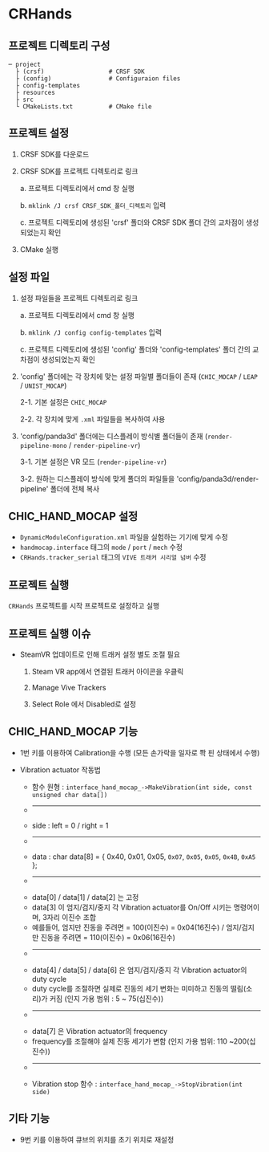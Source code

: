 # CRHands

## 프로젝트 디렉토리 구성
```
─ project
  ├ (crsf)                  # CRSF SDK
  ├ (config)                # Configuraion files
  ├ config-templates        
  ├ resources
  ├ src    
  └ CMakeLists.txt          # CMake file
```

## 프로젝트 설정
1. CRSF SDK를 다운로드

2. CRSF SDK를 프로젝트 디렉토리로 링크

	a. 프로젝트 디렉토리에서 cmd 창 실행
    
    b. ``mklink /J crsf CRSF_SDK_폴더_디렉토리`` 입력
    
    c. 프로젝트 디렉토리에 생성된 'crsf' 폴더와 CRSF SDK 폴더 간의 교차점이 생성되었는지 확인
    
3. CMake 실행

## 설정 파일
    
1. 설정 파일들을 프로젝트 디렉토리로 링크

	a. 프로젝트 디렉토리에서 cmd 창 실행
    
    b. ``mklink /J config config-templates`` 입력
    
    c. 프로젝트 디렉토리에 생성된 'config' 폴더와 'config-templates' 폴더 간의 교차점이 생성되었는지 확인

2. 'config' 폴더에는 각 장치에 맞는 설정 파일별 폴더들이 존재 (``CHIC_MOCAP`` / ``LEAP`` / ``UNIST_MOCAP``)

	2-1. 기본 설정은 ``CHIC_MOCAP``
    
	2-2. 각 장치에 맞게 ``.xml`` 파일들을 복사하여 사용

3. 'config/panda3d' 폴더에는 디스플레이 방식별 폴더들이 존재 (``render-pipeline-mono`` / ``render-pipeline-vr``)

	3-1. 기본 설정은 VR 모드 (``render-pipeline-vr``)
    
	3-2. 원하는 디스플레이 방식에 맞게 폴더의 파일들을 'config/panda3d/render-pipeline' 폴더에 전체 복사
    
## CHIC_HAND_MOCAP 설정

* ``DynamicModuleConfiguration.xml`` 파일을 실험하는 기기에 맞게 수정
* ``handmocap.interface`` 태그의 ``mode`` / ``port`` / ``mech`` 수정
* ``CRHands.tracker_serial`` 태그의 ``VIVE 트래커 시리얼 넘버`` 수정

## 프로젝트 실행
`CRHands` 프로젝트를 시작 프로젝트로 설정하고 실행

## 프로젝트 실행 이슈

* SteamVR 업데이트로 인해 트래커 설정 별도 조절 필요
	
	1. Steam VR app에서 연결된 트래커 아이콘을 우클릭

	2. Manage Vive Trackers

	3. Select Role 에서 Disabled로 설정

## CHIC_HAND_MOCAP 기능

* 1번 키를 이용하여 Calibration을 수행 (모든 손가락을 일자로 쫙 핀 상태에서 수행)
* Vibration actuator 작동법

	* 함수 원형 : ``interface_hand_mocap_->MakeVibration(int side, const unsigned char data[])``
	* ---
	* side : left = 0 / right = 1
	* ---
	* data : char data[8] = { 0x40, 0x01, 0x05, ``0x07``, ``0x05``, ``0x05``, ``0x4B``, ``0xA5`` };
	* ---
	* data[0] / data[1] / data[2] 는 고정
	* data[3] 이 엄지/검지/중지 각 Vibration actuator를 On/Off 시키는 명령어이며, 3자리 이진수 조합
	* 예를들어, 엄지만 진동을 주려면 = 100(이진수) = 0x04(16진수) / 엄지/검지만 진동을 주려면 = 110(이진수) = 0x06(16진수)
	* ---
	* data[4] / data[5] / data[6] 은 엄지/검지/중지 각 Vibration actuator의 duty cycle
	* duty cycle를 조절하면 실제로 진동의 세기 변화는 미미하고 진동의 떨림(소리)가 커짐 (인지 가용 범위 : 5 ~ 75(십진수))
	* ---
	* data[7] 은 Vibration actuator의 frequency
	* frequency를 조절해야 실제 진동 세기가 변함 (인지 가용 범위: 110 ~200(십진수))
	* ---
	* Vibration stop 함수 : ``interface_hand_mocap_->StopVibration(int side)``

## 기타 기능

* 9번 키를 이용하여 큐브의 위치를 초기 위치로 재설정